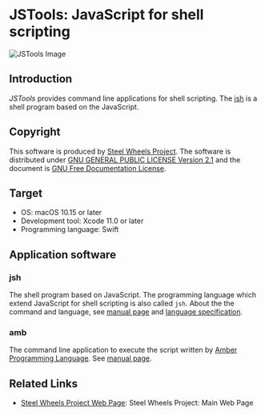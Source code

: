 # JSTools: JavaScript for shell scripting

![JSTools Image](https://github.com/steelwheels/JSTools/blob/master/Document/images/JSTools-ScreenShot-1.png)

## Introduction
*JSTools* provides command line applications for shell scripting.
The [jsh](#jsh) is a shell program based on the JavaScript.

## Copyright
This software is produced by [Steel Wheels Project](http://steelwheels.github.io). The software is distributed under
[GNU GENERAL PUBLIC LICENSE Version 2.1](https://www.gnu.org/licenses/old-licenses/gpl-2.0.en.html#SEC1) and the document is [GNU Free Documentation License](https://www.gnu.org/licenses/fdl-1.3.en.html).

## Target
* OS: macOS 10.15 or later
* Development tool: Xcode 11.0 or later
* Programming language: Swift

## Application software
### jsh
The shell program based on JavaScript. The programming language which extend JavaScript for shell scripting is also called `jsh`.
About the the command and language, see [manual page](https://github.com/steelwheels/JSTools/blob/master/Document/jsh-man.md) and [language specification](https://github.com/steelwheels/JSTools/blob/master/Document/jsh-lang.md).

### amb
The command line application to execute the script written by [Amber Programming Language](https://github.com/steelwheels/Amber/blob/master/Document/amber-language.md).
See [manual page](https://github.com/steelwheels/JSTools/blob/master/Document/amb-man.md).

## Related Links
* [Steel Wheels Project Web Page](http://steelwheels.github.io): Steel Wheels Project: Main Web Page
